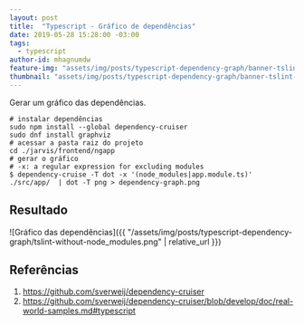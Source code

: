 ```yaml
---
layout: post
title:  "Typescript - Gráfico de dependências"
date: 2019-05-28 15:28:00 -03:00
tags:
  - typescript
author-id: mhagnumdw
feature-img: "assets/img/posts/typescript-dependency-graph/banner-tslint-without-node_modules.png"
thumbnail: "assets/img/posts/typescript-dependency-graph/banner-tslint-without-node_modules.png"
---
```


Gerar um gráfico das dependências.

<!--more-->

```shell
# instalar dependências
sudo npm install --global dependency-cruiser
sudo dnf install graphviz
# acessar a pasta raiz do projeto
cd ./jarvis/frontend/ngapp
# gerar o gráfico
# -x: a regular expression for excluding modules
$ dependency-cruise -T dot -x '(node_modules|app.module.ts)' ./src/app/  | dot -T png > dependency-graph.png
```

## Resultado
![Gráfico das dependências]({{ "/assets/img/posts/typescript-dependency-graph/tslint-without-node_modules.png" | relative_url }})

## Referências
1. https://github.com/sverweij/dependency-cruiser
1. https://github.com/sverweij/dependency-cruiser/blob/develop/doc/real-world-samples.md#typescript
